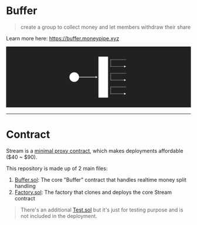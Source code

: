 # Buffer

> create a group to collect money and let members withdraw their share

Learn more here: https://buffer.moneypipe.xyz

![buffer.png](buffer.png)

---

# Contract

Stream is a [minimal proxy contract](https://eips.ethereum.org/EIPS/eip-1167), which makes deployments affordable ($40 ~ $90).

This repository is made up of 2 main files:

1. [Buffer.sol](contracts/Buffer.sol): The core "Buffer" contract that handles realtime money split handling
2. [Factory.sol](contracts/Factory.sol): The factory that clones and deploys the core Stream contract

> There's an additional [Test.sol](contracts/Test.sol) but it's just for testing purpose and is not included in the deployment.

